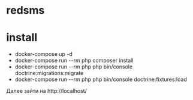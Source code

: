 # redsms

# install

* docker-compose up -d
* docker-compose run --rm php composer install
* docker-compose run --rm php php bin/console doctrine:migrations:migrate
* docker-compose run --rm php php bin/console doctrine:fixtures:load

Далее зайти на http://localhost/
